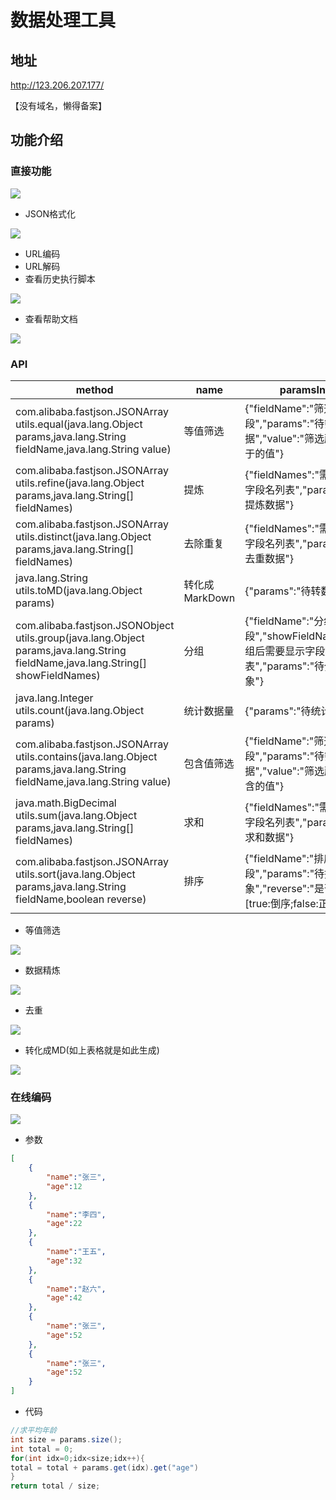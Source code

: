 # 数据处理工具

## 地址

http://123.206.207.177/ 

【没有域名，懒得备案】

## 功能介绍

### 直接功能

![](imgs/1.png)

- JSON格式化

![](imgs/2.png)

- URL编码
- URL解码
- 查看历史执行脚本

![](imgs/3.png)

- 查看帮助文档

![](imgs/4.png)



### API

| method                                                       | name           | paramsInfo                                                   |
| ------------------------------------------------------------ | -------------- | ------------------------------------------------------------ |
| com.alibaba.fastjson.JSONArray utils.equal(java.lang.Object params,java.lang.String fieldName,java.lang.String value) | 等值筛选       | {"fieldName":"筛选字段","params":"待筛选数据","value":"筛选所需要等于的值"} |
| com.alibaba.fastjson.JSONArray utils.refine(java.lang.Object params,java.lang.String[] fieldNames) | 提炼           | {"fieldNames":"需要提炼的字段名列表","params":"待提炼数据"}  |
| com.alibaba.fastjson.JSONArray utils.distinct(java.lang.Object params,java.lang.String[] fieldNames) | 去除重复       | {"fieldNames":"需要去重的字段名列表","params":"待去重数据"}  |
| java.lang.String utils.toMD(java.lang.Object params)         | 转化成MarkDown | {"params":"待转数据"}                                        |
| com.alibaba.fastjson.JSONObject utils.group(java.lang.Object params,java.lang.String fieldName,java.lang.String[] showFieldNames) | 分组           | {"fieldName":"分组字段","showFieldNames":"分组后需要显示字段名列表","params":"待分组对象"} |
| java.lang.Integer utils.count(java.lang.Object params)       | 统计数据量     | {"params":"待统计数据"}                                      |
| com.alibaba.fastjson.JSONArray utils.contains(java.lang.Object params,java.lang.String fieldName,java.lang.String value) | 包含值筛选     | {"fieldName":"筛选字段","params":"待筛选数据","value":"筛选所需要包含的值"} |
| java.math.BigDecimal utils.sum(java.lang.Object params,java.lang.String[] fieldNames) | 求和           | {"fieldNames":"需要求和的字段名列表","params":"待求和数据"}  |
| com.alibaba.fastjson.JSONArray utils.sort(java.lang.Object params,java.lang.String fieldName,boolean reverse) | 排序           | {"fieldName":"排序字段","params":"待排序对象","reverse":"是否倒序[true:倒序;false:正序]"} |

- 等值筛选

![](imgs/equal.png)

- 数据精炼

![](imgs/refine.png)

- 去重

![](imgs/distinct.png)

- 转化成MD(如上表格就是如此生成)

![](imgs/md.png)

### 在线编码

![](imgs/code.png)

- 参数

```json
[
	{
		"name":"张三",
		"age":12
	},
	{
		"name":"李四",
		"age":22
	},
	{
		"name":"王五",
		"age":32
	},
	{
		"name":"赵六",
		"age":42
	},
	{
		"name":"张三",
		"age":52
	},
	{
		"name":"张三",
		"age":52
	}
]
```

- 代码

```java
//求平均年龄
int size = params.size();
int total = 0;
for(int idx=0;idx<size;idx++){
total = total + params.get(idx).get("age")
}
return total / size;
```

